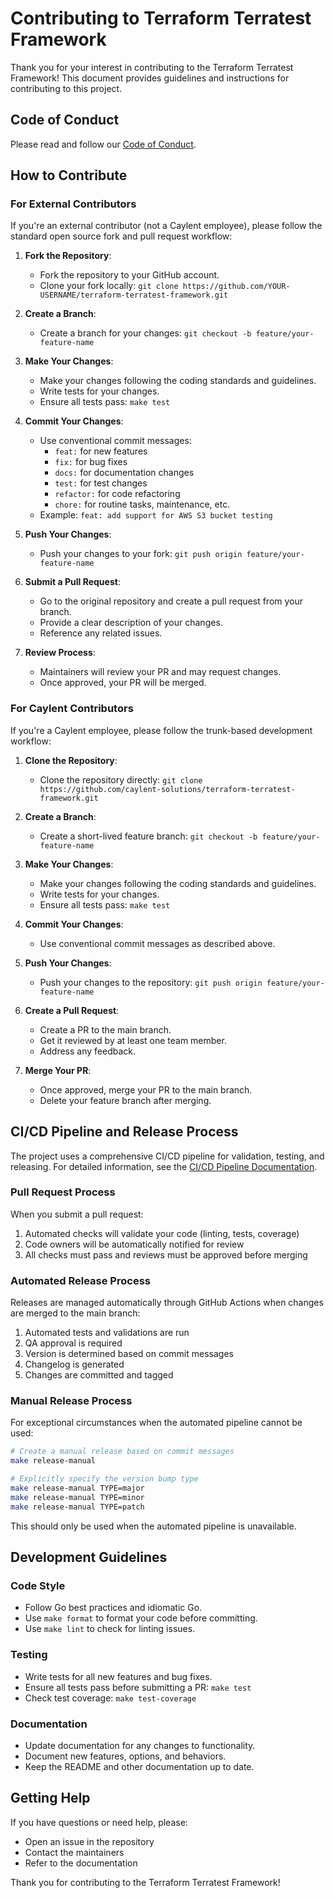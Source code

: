 # Contributing to Terraform Terratest Framework

Thank you for your interest in contributing to the Terraform Terratest Framework! This document provides guidelines and instructions for contributing to this project.

## Code of Conduct

Please read and follow our [Code of Conduct](CODE_OF_CONDUCT.md).

## How to Contribute

### For External Contributors

If you're an external contributor (not a Caylent employee), please follow the standard open source fork and pull request workflow:

1. **Fork the Repository**:
   - Fork the repository to your GitHub account.
   - Clone your fork locally: `git clone https://github.com/YOUR-USERNAME/terraform-terratest-framework.git`

2. **Create a Branch**:
   - Create a branch for your changes: `git checkout -b feature/your-feature-name`

3. **Make Your Changes**:
   - Make your changes following the coding standards and guidelines.
   - Write tests for your changes.
   - Ensure all tests pass: `make test`

4. **Commit Your Changes**:
   - Use conventional commit messages:
     - `feat:` for new features
     - `fix:` for bug fixes
     - `docs:` for documentation changes
     - `test:` for test changes
     - `refactor:` for code refactoring
     - `chore:` for routine tasks, maintenance, etc.
   - Example: `feat: add support for AWS S3 bucket testing`

5. **Push Your Changes**:
   - Push your changes to your fork: `git push origin feature/your-feature-name`

6. **Submit a Pull Request**:
   - Go to the original repository and create a pull request from your branch.
   - Provide a clear description of your changes.
   - Reference any related issues.

7. **Review Process**:
   - Maintainers will review your PR and may request changes.
   - Once approved, your PR will be merged.

### For Caylent Contributors

If you're a Caylent employee, please follow the trunk-based development workflow:

1. **Clone the Repository**:
   - Clone the repository directly: `git clone https://github.com/caylent-solutions/terraform-terratest-framework.git`

2. **Create a Branch**:
   - Create a short-lived feature branch: `git checkout -b feature/your-feature-name`

3. **Make Your Changes**:
   - Make your changes following the coding standards and guidelines.
   - Write tests for your changes.
   - Ensure all tests pass: `make test`

4. **Commit Your Changes**:
   - Use conventional commit messages as described above.

5. **Push Your Changes**:
   - Push your changes to the repository: `git push origin feature/your-feature-name`

6. **Create a Pull Request**:
   - Create a PR to the main branch.
   - Get it reviewed by at least one team member.
   - Address any feedback.

7. **Merge Your PR**:
   - Once approved, merge your PR to the main branch.
   - Delete your feature branch after merging.

## CI/CD Pipeline and Release Process

The project uses a comprehensive CI/CD pipeline for validation, testing, and releasing. For detailed information, see the [CI/CD Pipeline Documentation](CI_CD_PIPELINE.md).

### Pull Request Process

When you submit a pull request:
1. Automated checks will validate your code (linting, tests, coverage)
2. Code owners will be automatically notified for review
3. All checks must pass and reviews must be approved before merging

### Automated Release Process

Releases are managed automatically through GitHub Actions when changes are merged to the main branch:
1. Automated tests and validations are run
2. QA approval is required
3. Version is determined based on commit messages
4. Changelog is generated
5. Changes are committed and tagged

### Manual Release Process

For exceptional circumstances when the automated pipeline cannot be used:

```bash
# Create a manual release based on commit messages
make release-manual

# Explicitly specify the version bump type
make release-manual TYPE=major
make release-manual TYPE=minor
make release-manual TYPE=patch
```

This should only be used when the automated pipeline is unavailable.

## Development Guidelines

### Code Style

- Follow Go best practices and idiomatic Go.
- Use `make format` to format your code before committing.
- Use `make lint` to check for linting issues.

### Testing

- Write tests for all new features and bug fixes.
- Ensure all tests pass before submitting a PR: `make test`
- Check test coverage: `make test-coverage`

### Documentation

- Update documentation for any changes to functionality.
- Document new features, options, and behaviors.
- Keep the README and other documentation up to date.

## Getting Help

If you have questions or need help, please:
- Open an issue in the repository
- Contact the maintainers
- Refer to the documentation

Thank you for contributing to the Terraform Terratest Framework!